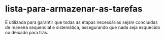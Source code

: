 # lista-para-armazenar-as-tarefas

É utilizada para garantir que todas as etapas necessárias sejam concluídas de maneira sequencial e sistemática, assegurando que nada seja esquecido ou deixado para trás.
